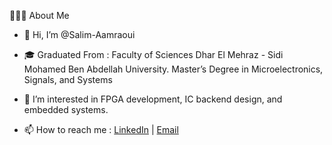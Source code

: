 👨🏻‍💻  About Me 

- 👋 Hi, I’m @Salim-Aamraoui
- 🎓   Graduated From :  Faculty of Sciences Dhar El Mehraz - Sidi Mohamed Ben Abdellah University.
                          Master’s Degree in Microelectronics, Signals, and Systems
  
- 👀 I’m interested in FPGA development, IC backend design, and embedded systems. 
- 📫 How to reach me : [LinkedIn](https://www.linkedin.com/in/salimaamraoui/) | [Email](mailto:aamraouisalim1@gmail.com)



